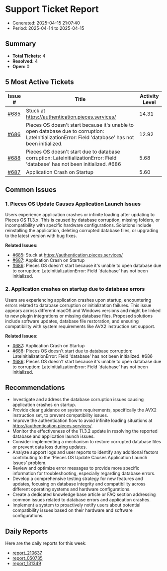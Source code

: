 # Support Ticket Report
- Generated: 2025-04-15 21:07:40
- Period: 2025-04-14 to 2025-04-15

## Summary
- **Total Tickets:** 4
- **Resolved:** 4
- **Open:** 0

## 5 Most Active Tickets
| Issue # | Title | Activity Level |
|---------|-------|----------------|
| [#685](https://github.com/pieces-app/support/issues/685) | Stuck at https://authentication.pieces.services/ | 14.31 |
| [#686](https://github.com/pieces-app/support/issues/686) | Pieces OS doesn't start because it's unable to open database due to corruption: LateInitializationError: Field 'database' has not been initialized. | 12.92 |
| [#688](https://github.com/pieces-app/support/issues/688) | Pieces OS doesn't start due to database corruption: LateInitializationError: Field 'database' has not been initialized. #686 | 5.68 |
| [#687](https://github.com/pieces-app/support/issues/687) | Application Crash on Startup | 5.60 |

## Common Issues
### 1. Pieces OS Update Causes Application Launch Issues
Users experience application crashes or infinite loading after updating to Pieces OS 11.3.x. This is caused by database corruption, missing folders, or incompatibility with specific hardware configurations. Solutions include reinstalling the application, deleting corrupted database files, or upgrading to the latest version with bug fixes.

**Related Issues:**
- [#685](https://github.com/pieces-app/support/issues/685): Stuck at https://authentication.pieces.services/
- [#687](https://github.com/pieces-app/support/issues/687): Application Crash on Startup
- [#686](https://github.com/pieces-app/support/issues/686): Pieces OS doesn't start because it's unable to open database due to corruption: LateInitializationError: Field 'database' has not been initialized.

### 2. Application crashes on startup due to database errors
Users are experiencing application crashes upon startup, encountering errors related to database corruption or initialization failures. This issue appears across different macOS and Windows versions and might be linked to new plugin integrations or missing database files. Proposed solutions include software updates, database file restoration, and ensuring compatibility with system requirements like AVX2 instruction set support.

**Related Issues:**
- [#687](https://github.com/pieces-app/support/issues/687): Application Crash on Startup
- [#688](https://github.com/pieces-app/support/issues/688): Pieces OS doesn't start due to database corruption: LateInitializationError: Field 'database' has not been initialized. #686
- [#686](https://github.com/pieces-app/support/issues/686): Pieces OS doesn't start because it's unable to open database due to corruption: LateInitializationError: Field 'database' has not been initialized.


## Recommendations
- Investigate and address the database corruption issues causing application crashes on startup.
- Provide clear guidance on system requirements, specifically the AVX2 instruction set, to prevent compatibility issues.
- Improve the authentication flow to avoid infinite loading situations at https://authentication.pieces.services/.
- Monitor the effectiveness of the 11.3.2 update in resolving the reported database and application launch issues.
- Consider implementing a mechanism to restore corrupted database files or prevent data loss during updates.
- Analyze support logs and user reports to identify any additional factors contributing to the 'Pieces OS Update Causes Application Launch Issues' problem.
- Review and optimize error messages to provide more specific information for troubleshooting, especially regarding database errors.
- Develop a comprehensive testing strategy for new features and updates, focusing on database integrity and compatibility across different operating systems and hardware configurations.
- Create a dedicated knowledge base article or FAQ section addressing common issues related to database errors and application crashes.
- Implement a system to proactively notify users about potential compatibility issues based on their hardware and software configurations.

## Daily Reports
Here are the daily reports for this week:

- [report_210637](daily/2025-04-15/report_210637.md)
- [report_050735](daily/2025-04-15/report_050735.md)
- [report_131349](daily/2025-04-15/report_131349.md)
